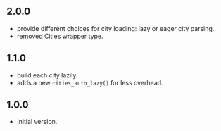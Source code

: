 ## 2.0.0

- provide different choices for city loading: lazy or eager city parsing.
- removed Cities wrapper type.

## 1.1.0

- build each city lazily.
- adds a new `cities_auto_lazy()` for less overhead.

## 1.0.0

- Initial version.
